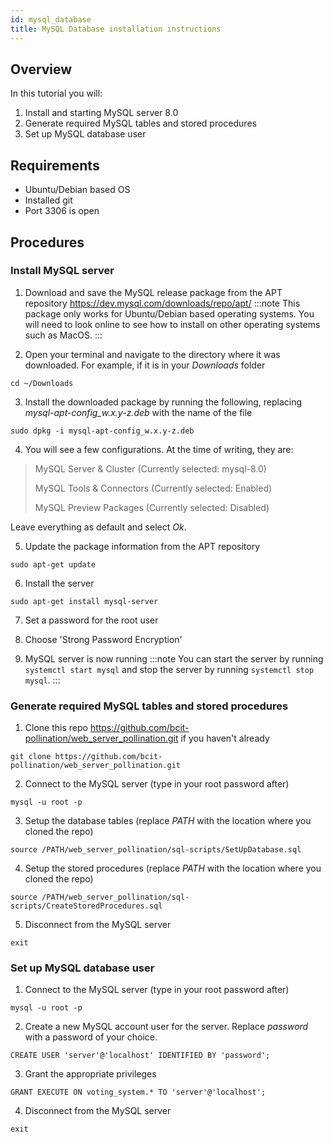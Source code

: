 ```yaml
---
id: mysql_database
title: MySQL Database installation instructions
---
```


## Overview

In this tutorial you will:
1. Install and starting MySQL server 8.0
1. Generate required MySQL tables and stored procedures
1. Set up MySQL database user

## Requirements

* Ubuntu/Debian based OS
* Installed git
* Port 3306 is open

## Procedures

### Install MySQL server
1. Download and save the MySQL release package from the APT repository https://dev.mysql.com/downloads/repo/apt/
:::note
This package only works for Ubuntu/Debian based operating systems. You will need to look online to see how to install on other operating systems such as MacOS.
:::

2. Open your terminal and navigate to the directory where it was downloaded. For example, if it is in your <em>Downloads</em> folder

```shell
cd ~/Downloads
```

3. Install the downloaded package by running the following, replacing <em>mysql-apt-config_w.x.y-z.deb</em> with the name of the file
```shell
sudo dpkg -i mysql-apt-config_w.x.y-z.deb
```
4. You will see a few configurations.
At the time of writing, they are:

> MySQL Server & Cluster (Currently selected: mysql-8.0)
>
> MySQL Tools & Connectors (Currently selected: Enabled)
>
> MySQL Preview Packages  (Currently selected: Disabled)

Leave everything as default and select <em>Ok</em>. 

5. Update the package information from the APT repository
```shell
sudo apt-get update
```

6. Install the server
```shell
sudo apt-get install mysql-server
```

7. Set a password for the root user

8. Choose 'Strong Password Encryption'

9. MySQL server is now running
:::note
You can start the server by running 
`systemctl start mysql`
and stop the server by running 
`systemctl stop mysql`.
:::

### Generate required MySQL tables and stored procedures

1. Clone this repo https://github.com/bcit-pollination/web_server_pollination.git if you haven't already
```shell
git clone https://github.com/bcit-pollination/web_server_pollination.git
```

2. Connect to the MySQL server (type in your root password after)
```shell
mysql -u root -p
```

3. Setup the database tables (replace <em>PATH</em> with the location where you cloned the repo)
```shell
source /PATH/web_server_pollination/sql-scripts/SetUpDatabase.sql
```

4. Setup the stored procedures (replace <em>PATH</em> with the location where you cloned the repo)
```shell
source /PATH/web_server_pollination/sql-scripts/CreateStoredProcedures.sql
```

5. Disconnect from the MySQL server
```shell
exit
```

### Set up MySQL database user

1. Connect to the MySQL server (type in your root password after)
```shell
mysql -u root -p
```

2. Create a new MySQL account user for the server. Replace <em>password</em> with a password of your choice.
```shell
CREATE USER 'server'@'localhost' IDENTIFIED BY 'password';
```

3. Grant the appropriate privileges
```shell
GRANT EXECUTE ON voting_system.* TO 'server'@'localhost';
```

4. Disconnect from the MySQL server
```shell
exit
```
